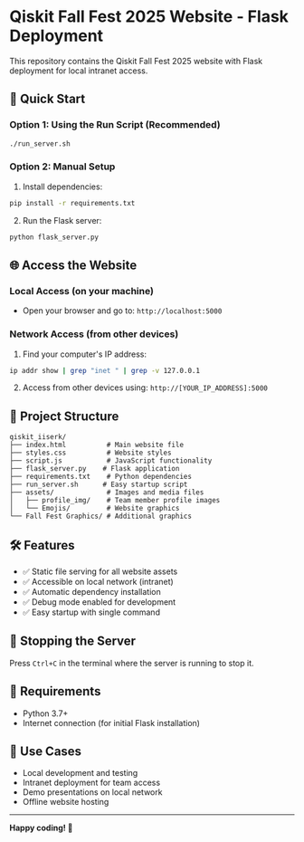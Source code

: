 # Qiskit Fall Fest 2025 Website - Flask Deployment

This repository contains the Qiskit Fall Fest 2025 website with Flask deployment for local intranet access.

## 🚀 Quick Start

### Option 1: Using the Run Script (Recommended)
```bash
./run_server.sh
```

### Option 2: Manual Setup
1. Install dependencies:
```bash
pip install -r requirements.txt
```

2. Run the Flask server:
```bash
python flask_server.py
```

## 🌐 Access the Website

### Local Access (on your machine)
- Open your browser and go to: `http://localhost:5000`

### Network Access (from other devices)
1. Find your computer's IP address:
```bash
ip addr show | grep "inet " | grep -v 127.0.0.1
```

2. Access from other devices using: `http://[YOUR_IP_ADDRESS]:5000`

## 📁 Project Structure

```
qiskit_iiserk/
├── index.html          # Main website file
├── styles.css          # Website styles
├── script.js           # JavaScript functionality
├── flask_server.py    # Flask application
├── requirements.txt    # Python dependencies
├── run_server.sh      # Easy startup script
├── assets/             # Images and media files
│   ├── profile_img/    # Team member profile images
│   └── Emojis/         # Website graphics
└── Fall Fest Graphics/ # Additional graphics
```

## 🛠️ Features

- ✅ Static file serving for all website assets
- ✅ Accessible on local network (intranet)
- ✅ Automatic dependency installation
- ✅ Debug mode enabled for development
- ✅ Easy startup with single command

## 🛑 Stopping the Server

Press `Ctrl+C` in the terminal where the server is running to stop it.

## 📝 Requirements

- Python 3.7+
- Internet connection (for initial Flask installation)

## 🎯 Use Cases

- Local development and testing
- Intranet deployment for team access
- Demo presentations on local network
- Offline website hosting

---

**Happy coding! 🚀**
